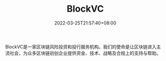 ﻿---
weight: 
title: "BlockVC"
description: "BlockVC是一家区块链风险投资和投行服务机构"
date: 2022-03-25T21:57:40+08:00
lastmod: 2022-03-25T16:45:40+08:00
draft: false
authors: ["Metabd"]
featuredImage: "blockvc.png"
link: ""
tags: ["投资机构","BlockVC"]
categories: ["navigation"]
navigation: ["投资机构"]
lightgallery: true
toc: true
pinned: false
recommend: false
recommend1: false
---
BlockVC是一家区块链风险投资和投行服务机构。我们的使命是让区块链进入主流社会，为众多区块链初创企业提供资金、技术、战略及合规上的支持与帮助。
